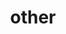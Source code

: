 ---
layout: page
title: other
nav: true
nav_order: 7
dropdown: true
children:
    - title: experiences
      permalink: /experiences/
    - title: divider
    - title: DEI
      permalink: /DEI/
---